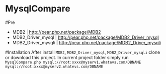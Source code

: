 # MysqlCompare

#Pre
- MDB2 | http://pear.php.net/package/MDB2
- MDB2_Driver_mysql | http://pear.php.net/package/MDB2_Driver_mysql
- MDB2_Driver_mysqli | http://pear.php.net/package/MDB2_Driver_mysqli

#Installation
After install `MDB2`, `MDB2_Driver_mysql`, `MDB2_Driver_mysqli` clone or download this project.
In current project folder simply run `MysqlCompare.php mysql://root:xxxx@myserv1.whatevs.com/DBNAME mysql://root:xxxx@myserv2.whatevs.com/DBNAME` 
